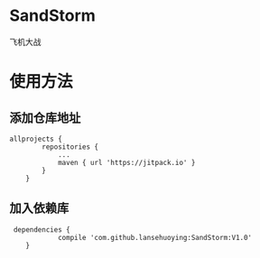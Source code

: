 # SandStorm
飞机大战

# 使用方法
## 添加仓库地址


```
allprojects {
		repositories {
			...
			maven { url 'https://jitpack.io' }
		}
	}

```

## 加入依赖库

```
 dependencies {
	        compile 'com.github.lansehuoying:SandStorm:V1.0'
	}
```
